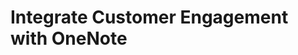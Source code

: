# Integrate Customer Engagement with OneNote
<!-- 
https://docs.microsoft.com/en-us/dynamics365/customer-engagement/developer/integration-dev/integrate-onenote
There is no entity named `SharePointDocumentLocationRecord`, as stated in this content.
There is `SharePointDocumentLocation` which has a `LocationType` attribute -->